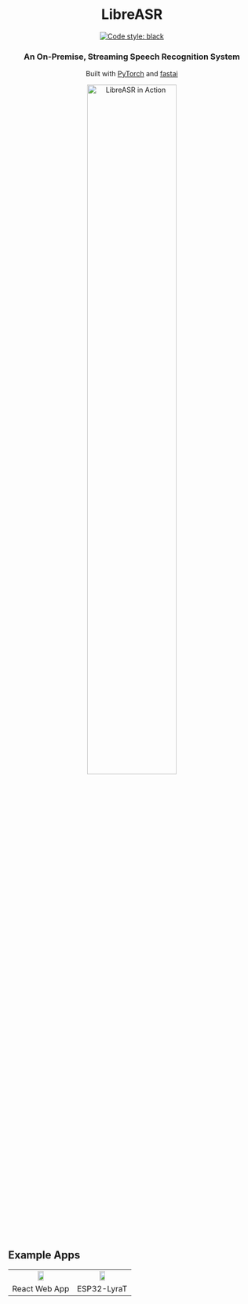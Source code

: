 <h1 align="center">
  LibreASR
</h1>

<p align="center">
<a href="https://github.com/psf/black"><img alt="Code style: black" src="https://img.shields.io/badge/code%20style-black-000000.svg"></a>
</p>

<h3 align="center">
  An On-Premise, Streaming Speech Recognition System
</h3>

<p align="center">
  Built with <a href="https://pytorch.org/">PyTorch</a> and <a href="https://www.fast.ai/">fastai</a>
</p>

<p align="center">
  <a href="https://www.youtube.com/watch?v=jTii2zZMEQs"><img width="60%" src="https://github.com/iceychris/LibreASR/raw/master/images/libreasr.gif" alt="LibreASR in Action"></a>
</p>

## Example Apps

<table align="center">
  <tr align="center">
    <td><img src="https://cdn.auth0.com/blog/react-js/react.png" width=33%></td>
    <td><img src="https://docs.espressif.com/projects/esp-adf/en/latest/_images/esp32-lyrat-v4.2-side.jpg" width=33%></td>
   </tr> 
   <tr align="center">
     <td>React Web App</td>
     <td>ESP32-LyraT</td>
  </td>
  </tr>
</table>
